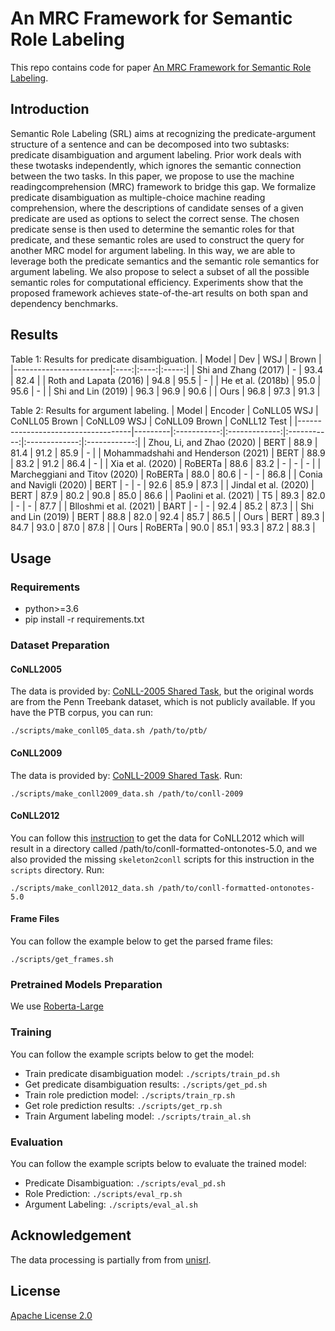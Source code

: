 # An MRC Framework for Semantic Role Labeling
This repo contains code for paper [An MRC Framework for Semantic Role Labeling](https://arxiv.org/abs/2109.06660).

## Introduction
Semantic  Role  Labeling  (SRL)  aims  at  recognizing  the  predicate-argument  structure  of a  sentence  and  can  be  decomposed  into  two subtasks:  predicate disambiguation and argument labeling. Prior work deals with these twotasks independently, which ignores the semantic connection between the two tasks.  In this paper, we propose to use the machine readingcomprehension  (MRC)  framework  to  bridge this gap.  We formalize predicate disambiguation as multiple-choice machine reading comprehension,  where  the  descriptions  of  candidate  senses  of  a  given  predicate  are  used  as options to select the correct sense.  The chosen predicate sense is then used to determine the semantic roles for that predicate, and these semantic roles are used to construct the query for another MRC model for argument labeling. In this way, we are able to leverage both the predicate semantics and the semantic role semantics  for  argument  labeling.  We  also  propose to select a subset of all the possible semantic roles for computational efficiency. Experiments show that the proposed framework achieves  state-of-the-art  results  on  both  span and dependency benchmarks.

## Results
Table 1: Results for predicate disambiguation.
| Model                  |  Dev |  WSJ | Brown |
|------------------------|:----:|:----:|:-----:|
| Shi and Zhang (2017)   |   -  | 93.4 |  82.4 |
| Roth and Lapata (2016) | 94.8 | 95.5 |   -   |
| He et al. (2018b)      | 95.0 | 95.6 |   -   |
| Shi and Lin (2019)     | 96.3 | 96.9 |  90.6 |
| Ours                   | 96.8 | 97.3 |  91.3 |

Table 2: Results for argument labeling.
| Model                              | Encoder | CoNLL05 WSJ | CoNLL05 Brown | CoNLL09 WSJ | CoNLL09 Brown | CoNLL12 Test |
|------------------------------------|---------|:-----------:|:-------------:|:-----------:|:-------------:|:------------:|
| Zhou, Li, and Zhao (2020)          | BERT    |     88.9    |      81.4     |     91.2    |      85.9     |       -      |
| Mohammadshahi and Henderson (2021) | BERT    |     88.9    |      83.2     |     91.2    |      86.4     |       -      |
| Xia et al. (2020)                  | RoBERTa |     88.6    |      83.2     |      -      |       -       |       -      |
| Marcheggiani and Titov (2020)      | RoBERTa |     88.0    |      80.6     |      -      |       -       |     86.8     |
| Conia and Navigli (2020)           | BERT    |      -      |       -       |     92.6    |      85.9     |     87.3     |
| Jindal et al. (2020)               | BERT    |     87.9    |      80.2     |     90.8    |      85.0     |     86.6     |
| Paolini et al. (2021)              | T5      |     89.3    |      82.0     |      -      |       -       |     87.7     |
| Blloshmi et al. (2021)             | BART    |      -      |       -       |     92.4    |      85.2     |     87.3     |
| Shi and Lin (2019)                 | BERT    |     88.8    |      82.0     |     92.4    |      85.7     |     86.5     |
| Ours                               | BERT    |     89.3    |      84.7     |     93.0    |      87.0     |     87.8     |
| Ours                               | RoBERTa |     90.0    |      85.1     |     93.3    |      87.2     |     88.3     |


## Usage
### Requirements
- python>=3.6
- pip install -r requirements.txt

### Dataset Preparation
#### CoNLL2005
The data is provided by: [CoNLL-2005 Shared Task](http://www.lsi.upc.edu/~srlconll/soft.html), but the original words are from the Penn Treebank dataset, which is not publicly available. If you have the PTB corpus, you can run:

`./scripts/make_conll05_data.sh /path/to/ptb/`

#### CoNLL2009
The data is provided by: [CoNLL-2009 Shared Task](http://ufal.mff.cuni.cz/conll2009-st/index.html). Run: 

`./scripts/make_conll2009_data.sh /path/to/conll-2009`

#### CoNLL2012
You can follow this [instruction](https://cemantix.org/data/ontonotes.html) to get the data for CoNLL2012 which will result in a directory called /path/to/conll-formatted-ontonotes-5.0, and we also provided the missing `skeleton2conll` scripts for this instruction in the `scripts` directory. Run:

`./scripts/make_conll2012_data.sh /path/to/conll-formatted-ontonotes-5.0`

#### Frame Files
You can follow the example below to get the parsed frame files:

`./scripts/get_frames.sh`

### Pretrained Models Preparation
We use [Roberta-Large](https://huggingface.co/roberta-large)

### Training
You can follow the example scripts below to get the model:
- Train predicate disambiguation model: `./scripts/train_pd.sh`
- Get predicate disambiguation results: `./scripts/get_pd.sh`
- Train role prediction model: `./scripts/train_rp.sh`
- Get role prediction results: `./scripts/get_rp.sh`
- Train Argument labeling model: `./scripts/train_al.sh`
### Evaluation
You can follow the example scripts below to evaluate the trained model:
- Predicate Disambiguation: `./scripts/eval_pd.sh`
- Role Prediction: `./scripts/eval_rp.sh`
- Argument Labeling: `./scripts/eval_al.sh`

## Acknowledgement
The data processing is partially from from [unisrl](https://github.com/bcmi220/unisrl).


## License
[Apache License 2.0](license_link_here )

